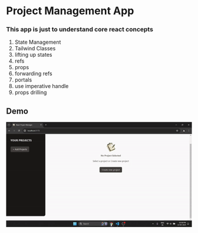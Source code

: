 # Project Management App
### This app is just to understand core react concepts
1. State Management
2. Tailwind Classes
3. lifting up states
4. refs
5. props
6. forwarding refs
7. portals
8. use imperative handle
9. props drilling

## Demo
![Demo gif](demo/demo.gif)